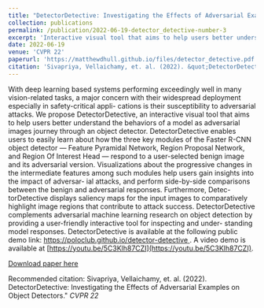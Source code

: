 ```yaml
---
title: "DetectorDetective: Investigating the Effects of Adversarial Examples on Object Detectors"
collection: publications
permalink: /publication/2022-06-19-detector_detective-number-3
excerpt: 'Interactive visual tool that aims to help users better understand the behaviors of a model as adversarial images journey through an object detector.'
date: 2022-06-19
venue: 'CVPR 22'
paperurl: 'https://matthewdhull.github.io/files/detector_detective.pdf'
citation: 'Sivapriya, Vellaichamy, et. al. (2022). &quot;DetectorDetective: Investigating the Effects of Adversarial Examples on Object Detectors.&quot; <i>CVPR 22</i>.'
---
```

With deep learning based systems performing exceedingly well in many vision-related tasks, a major concern with their widespread deployment especially in safety-critical appli- cations is their susceptibility to adversarial attacks. We propose DetectorDetective, an interactive visual tool that aims to help users better understand the behaviors of a model as adversarial images journey through an object detector. DetectorDetective enables users to easily learn about how the three key modules of the Faster R-CNN object detector — Feature Pyramidal Network, Region Proposal Network, and Region Of Interest Head — respond to a user-selected benign image and its adversarial version. Visualizations about the progressive changes in the intermediate features among such modules help users gain insights into the impact of adversar- ial attacks, and perform side-by-side comparisons between the benign and adversarial responses. Furthermore, Detec- torDetective displays saliency maps for the input images to comparatively highlight image regions that contribute to attack success. DetectorDetective complements adversarial machine learning research on object detection by providing a user-friendly interactive tool for inspecting and under- standing model responses. DetectorDetective is available at the following public demo link: [https://poloclub.github.io/detector-detective ](https://poloclub.github.io/detector-detective). A video demo is available at [https://youtu.be/5C3Klh87CZI](https://youtu.be/5C3Klh87CZI).

[Download paper here](https://matthewdhull.github.io/files/detector_detective.pdf)

Recommended citation: Sivapriya, Vellaichamy, et. al. (2022). DetectorDetective: Investigating the Effects of Adversarial Examples on Object Detectors." <i>CVPR 22</i>
